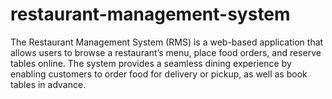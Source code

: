 # restaurant-management-system
The Restaurant Management System (RMS) is a web-based application that allows users to browse a restaurant’s menu, place food orders, and reserve tables online. The system provides a seamless dining experience by enabling customers to order food for delivery or pickup, as well as book tables in advance. 
